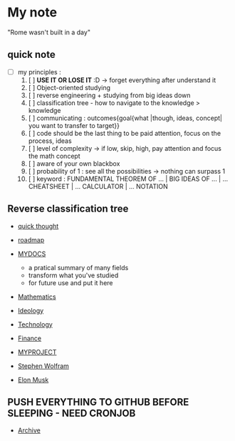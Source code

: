 # My note
"Rome wasn't built in a day"

## quick note
* [ ] my principles :
    1. [ ] **USE IT OR LOSE IT** :D -> forget everything after understand it
    2. [ ] Object-oriented studying
    3. [ ] reverse engineering + studying from big ideas down
    4. [ ] classification tree - how to navigate to the knowledge > knowledge
    5. [ ] communicating : outcomes{goal{what |though, ideas, concept| you want to transfer to target}}
    6. [ ] code should be the last thing to be paid attention, focus on the process, ideas
    7. [ ] level of complexity -> if low, skip, high, pay attention and focus the math concept
    8. [ ] aware of your own blackbox
    9. [ ] probability of 1 : see all the possibilities -> nothing can surpass 1 
    10. [ ] keyword : FUNDAMENTAL THEOREM OF ... | BIG IDEAS OF ... | ... CHEATSHEET | ... CALCULATOR | ... NOTATION

## Reverse classification tree
* [quick thought](quick-thought)
* [roadmap](roadmap)
* [MYDOCS](MYDOCS)
    * a pratical summary of many fields
    * transform what you've studied
    * for future use and put it here

* [Mathematics](Mathematics)
* [Ideology](Ideology)
* [Technology](Technology)

* [Finance](Finance)
* [MYPROJECT](MYPROJECT)

* [Stephen Wolfram](Stephen-Wolfram)
* [Elon Musk](Elon-Musk)

## PUSH EVERYTHING TO GITHUB BEFORE SLEEPING - NEED CRONJOB
* [Archive](archive)
